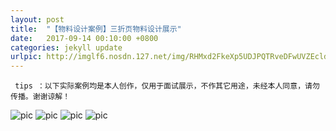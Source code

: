 ```yaml
---
layout: post
title:  "【物料设计案例】三折页物料设计展示"
date:   2017-09-14 00:10:00 +0800
categories: jekyll update
urlpic: http://imglf6.nosdn.127.net/img/RHMxd2FkeXp5UDJPQTRveDFwUVZEcldmeDhROWRqVDBSY1pFVzZCZWdUSlVYcVNldHE4Q3JRPT0.jpg
---
```



` tips ：以下实际案例均是本人创作，仅用于面试展示，不作其它用途，未经本人同意，请勿传播。谢谢谅解！`

![pic](http://imglf4.nosdn.127.net/img/RHMxd2FkeXp5UDJPQTRveDFwUVZEak1rWGFId25xNE02YmdwODZpWmtKQ1RTRlIySjBVMGpBPT0.jpg)
![pic](http://imglf3.nosdn.127.net/img/RHMxd2FkeXp5UDJPQTRveDFwUVZEb25mazRVejZpYlJNMEFyeTd4RTNhbmg2cjFEOVhwcDZRPT0.jpg)
![pic](http://imglf5.nosdn.127.net/img/RHMxd2FkeXp5UDJPQTRveDFwUVZEdlFOTzAvaFFJdEkrWldUNUwvZVhiZWQvWlV0NHdJc0JnPT0.jpg)
![pic](http://imglf5.nosdn.127.net/img/RHMxd2FkeXp5UDJPQTRveDFwUVZEaktQSjJZQmVEbWNwMGxiNy9xRDBNT1BWb3ZWeU1JeEtnPT0.jpg)
